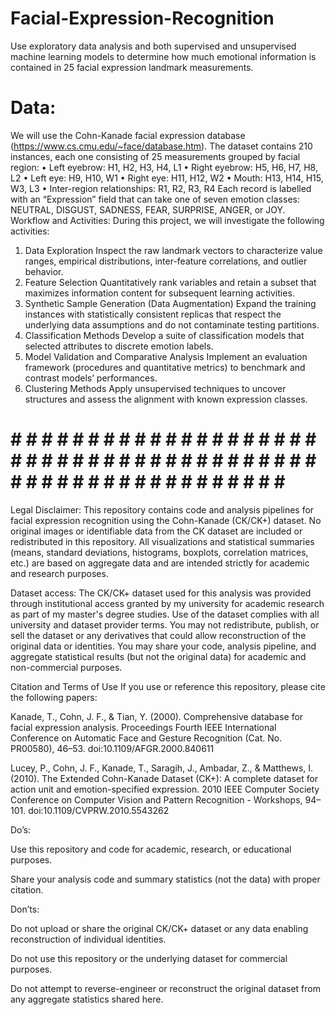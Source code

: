 # Facial-Expression-Recognition
Use exploratory data analysis and both supervised and unsupervised machine learning models to determine  how much emotional information is contained in 25 facial expression landmark measurements. 

# Data: 
We will use the Cohn-Kanade facial expression database (https://www.cs.cmu.edu/~face/database.htm). 
The dataset contains 210 instances, each one consisting of 25 measurements grouped by facial region: 
• Left eyebrow: H1, H2, H3, H4, L1 
• Right eyebrow: H5, H6, H7, H8, L2 
• Left eye: H9, H10, W1 
• Right eye: H11, H12, W2 
• Mouth: H13, H14, H15, W3, L3 
• Inter-region relationships: R1, R2, R3, R4 
Each record is labelled with an “Expression” field that can take one of seven emotion classes:  
NEUTRAL, DISGUST, SADNESS, FEAR, SURPRISE, ANGER, or JOY. 
Workflow and Activities: 
During this project, we will investigate the following activities: 
1. Data Exploration 
Inspect the raw landmark vectors to characterize value ranges, empirical distributions, inter-feature 
correlations, and outlier behavior. 
2. Feature Selection 
Quantitatively rank variables and retain a subset that maximizes information content for subsequent 
learning activities. 
3. Synthetic Sample Generation (Data Augmentation) 
Expand the training instances with statistically consistent replicas that respect the underlying data 
assumptions and do not contaminate testing partitions. 
4. Classification Methods 
Develop a suite of classification models that selected attributes to discrete emotion labels. 
5. Model Validation and Comparative Analysis 
Implement an evaluation framework (procedures and quantitative metrics) to benchmark and 
contrast models’ performances. 
6. Clustering Methods 
Apply unsupervised techniques to uncover structures and assess the alignment with known 
expression classes.

# # # # # # # # # # # # # # # # # # # # # # # # # # # # # # # # # # # # # # # # # # # # # # # # # # # # # # # # # # # #
Legal Disclaimer:
This repository contains code and analysis pipelines for facial expression recognition using the Cohn-Kanade (CK/CK+) dataset. 
No original images or identifiable data from the CK dataset are included or redistributed in this repository. 
All visualizations and statistical summaries (means, standard deviations, histograms, boxplots, correlation matrices, etc.) are based on aggregate data and are intended strictly for academic and research purposes.

Dataset access:
The CK/CK+ dataset used for this analysis was provided through institutional access granted by my university for academic research as part of my master's degree studies. Use of the dataset complies with all university and dataset provider terms.
You may not redistribute, publish, or sell the dataset or any derivatives that could allow reconstruction of the original data or identities.
You may share your code, analysis pipeline, and aggregate statistical results (but not the original data) for academic and non-commercial purposes.

Citation and Terms of Use
If you use or reference this repository, please cite the following papers:

Kanade, T., Cohn, J. F., & Tian, Y. (2000). Comprehensive database for facial expression analysis. Proceedings Fourth IEEE International Conference on Automatic Face and Gesture Recognition (Cat. No. PR00580), 46–53. doi:10.1109/AFGR.2000.840611

Lucey, P., Cohn, J. F., Kanade, T., Saragih, J., Ambadar, Z., & Matthews, I. (2010). The Extended Cohn-Kanade Dataset (CK+): A complete dataset for action unit and emotion-specified expression. 2010 IEEE Computer Society Conference on Computer Vision and Pattern Recognition - Workshops, 94–101. doi:10.1109/CVPRW.2010.5543262


Do’s:

Use this repository and code for academic, research, or educational purposes.

Share your analysis code and summary statistics (not the data) with proper citation.

Don’ts:

Do not upload or share the original CK/CK+ dataset or any data enabling reconstruction of individual identities.

Do not use this repository or the underlying dataset for commercial purposes.

Do not attempt to reverse-engineer or reconstruct the original dataset from any aggregate statistics shared here.
